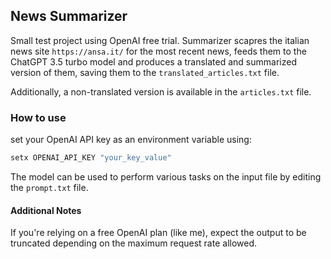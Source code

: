 ## News Summarizer

Small test project using OpenAI free trial.
Summarizer scapres the italian news site ```https://ansa.it/``` for the most recent news, feeds them to the ChatGPT 3.5 turbo model and produces a translated and summarized version of them, saving them to the ```translated_articles.txt``` file.

Additionally, a non-translated version is available in the ```articles.txt``` file.

### How to use

set your OpenAI API key as an environment variable using:

```bash
setx OPENAI_API_KEY "your_key_value"
```

The model can be used to perform various tasks on the input file by editing the ```prompt.txt``` file.

#### Additional Notes
If you're relying on a free OpenAI plan (like me), expect the output to be truncated depending on the maximum request rate allowed. 
